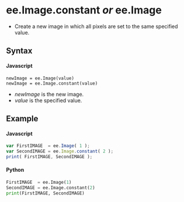 # ee.Image.constant *or* ee.Image
- Create a new image in which all pixels are set to the same specified value.

## Syntax

#### Javascript
```
newImage = ee.Image(value)
newImage = ee.Image.constant(value)
```

- *newImage* is the new image.
- *value* is the specified value.


## Example

#### Javascript
```javascript
var FirstIMAGE  = ee.Image( 1 );   
var SecondIMAGE = ee.Image.constant( 2 );
print( FirstIMAGE, SecondIMAGE );
```

#### Python
```python
FirstIMAGE  = ee.Image(1)   
SecondIMAGE = ee.Image.constant(2)
print(FirstIMAGE, SecondIMAGE)
```
